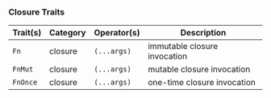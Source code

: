### Closure Traits

| Trait(s) | Category | Operator(s) | Description                  |
| -------- | -------- | ----------- | ---------------------------- |
| `Fn`     | closure  | `(...args)` | immutable closure invocation |
| `FnMut`  | closure  | `(...args)` | mutable closure invocation   |
| `FnOnce` | closure  | `(...args)` | one-time closure invocation  |

